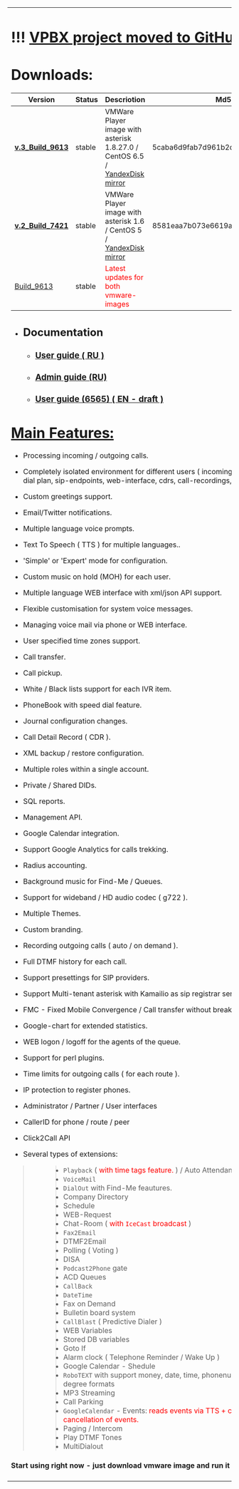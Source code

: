 <table><tr><td>


<h1>!!!  <a href='https://github.com/g613/virtual-pbx'>VPBX project moved to GitHub</a> !!!</h1>


<h1>Downloads:</h1>
<table><thead><th> <b>Version</b> </th><th> <b>Status</b> </th><th> <b>Descriotion</b> </th><th> <b>Md5</b> </th></thead><tbody>
<tr><td> <b><a href='http://home.sinn.ru/~gosha/cgi-bin/download.cgi?http://virtual-pbx.ru/downloads/VirtualPBX-1_9613.tar.bz2'>v.3_Build_9613 </a></b> </td><td> stable        </td><td> VMWare Player image with asterisk 1.8.27.0 / CentOS 6.5 / <a href='https://yadi.sk/d/H9guYEsofaLCe'>YandexDisk mirror </a> </td><td>  5caba6d9fab7d961b2da3630b628d622 </td></tr>
<tr><td> <b><a href='http://home.sinn.ru/~gosha/cgi-bin/download.cgi?http://virtual-pbx.ru/downloads/VirtualPBX-1_7421.tar.bz2'>v.2_Build_7421 </a></b> </td><td> stable        </td><td> VMWare Player image with asterisk 1.6 / CentOS 5  / <a href='http://home.sinn.ru/~gosha/cgi-bin/download.cgi?http://yadi.sk/d/4RwwQ2iY4vuHA'>YandexDisk mirror </a> </td><td>  8581eaa7b073e6619a8ad17bde5e1040 </td></tr>
<tr><td> <a href='http://virtual-pbx.ru/updates/vpbx/VirtualPBX-9613.tgz'>Build_9613 </a></td><td> stable        </td><td> <font color='red'>Latest updates for both vmware-images</font> </td></tr></tbody></table>

<a href='#'></a>

<a href='#'></a>


<ul><li><h2>Documentation</h2>
<ul><li><h3><a href='https://virtual-pbx.googlecode.com/svn/trunk/XVB.pdf'>User guide ( RU ) </a></h3>
</li><li><h3><a href='https://virtual-pbx.googlecode.com/svn/trunk/XVB-AI.pdf'>Admin guide (RU)</a></h3>
</li><li><h3><a href='http://virtual-pbx.googlecode.com/files/XVB-EN.pdf'>User guide (6565) ( EN - draft ) </a></h3></li></ul></li></ul>


<blockquote><a href='* [http://code.google.com/p/virtual-pbx/wiki/AllBuilds Older builds] '></a></blockquote>


<h1><a href='http://virtual-pbx.googlecode.com/files/XVB-EN.pdf'>Main Features: </a></h1>


<ul><li>Processing incoming / outgoing calls.</li></ul>

<ul><li>Completely isolated environment for different users ( incoming / outgoing routes, dial plan, sip-endpoints, web-interface, cdrs, call-recordings, etc ).</li></ul>

<ul><li>Custom greetings support.</li></ul>

<ul><li>Email/Twitter notifications.</li></ul>

<ul><li>Multiple language voice prompts.</li></ul>

<ul><li>Text To Speech ( TTS )  for multiple languages..</li></ul>

<ul><li>'Simple' or 'Expert' mode for configuration.</li></ul>

<ul><li>Custom music on hold (MOH) for each user.</li></ul>

<ul><li>Multiple language WEB interface with xml/json API support.</li></ul>

<ul><li>Flexible customisation for system voice messages.</li></ul>

<ul><li>Managing voice mail via phone or WEB interface.</li></ul>

<ul><li>User specified time zones support.</li></ul>

<ul><li>Call transfer.</li></ul>

<ul><li>Call pickup.</li></ul>

<ul><li>White / Black lists support for each IVR item.</li></ul>

<ul><li>PhoneBook with speed dial feature.</li></ul>

<ul><li>Journal configuration changes.</li></ul>

<ul><li>Call Detail Record ( CDR ).</li></ul>

<ul><li>XML backup / restore configuration.</li></ul>

<ul><li>Multiple roles within a single account.</li></ul>

<ul><li>Private / Shared DIDs.</li></ul>

<ul><li>SQL reports.</li></ul>

<ul><li>Management API.</li></ul>

<ul><li>Google Calendar integration.</li></ul>

<ul><li>Support Google Analytics for calls trekking.</li></ul>

<ul><li>Radius accounting.</li></ul>

<ul><li>Background music for Find-Me / Queues.</li></ul>

<ul><li>Support for wideband / HD audio codec ( g722 ).</li></ul>

<ul><li>Multiple Themes.</li></ul>

<ul><li>Custom branding.</li></ul>

<ul><li>Recording outgoing calls ( auto / on demand ).</li></ul>

<ul><li>Full DTMF history for each call.</li></ul>

<ul><li>Support presettings for SIP providers.</li></ul>

<ul><li>Support Multi-tenant asterisk with Kamailio as sip registrar server / load balancer.</li></ul>

<ul><li>FMC - Fixed Mobile Convergence / Call transfer without breaking the call.</li></ul>

<ul><li>Google-chart for extended statistics.</li></ul>

<ul><li>WEB logon / logoff for the agents of the queue.</li></ul>

<ul><li>Support for perl plugins.</li></ul>

<ul><li>Time limits for outgoing calls ( for each route ).</li></ul>

<ul><li>IP protection to register phones.</li></ul>

<ul><li>Administrator / Partner / User interfaces</li></ul>

<ul><li>CallerID for phone / route / peer</li></ul>

<ul><li>Click2Call API</li></ul>

<ul><li>Several types of extensions:</li></ul>


<blockquote><ul>
<blockquote><li><code>Playback</code> ( <font color='red'>with time tags feature.</font> ) / Auto Attendant </li>
<li><code>VoiceMail</code></li>
<li><code>DialOut</code> with Find-Me feautures.</li>
<li>Company Directory</li>
<li>Schedule</li>
<li>WEB-Request</li>
<li>Chat-Room ( <font color='red'>with <code>IceCast</code> broadcast</font> )</li>
<li><code>Fax2Email</code></li>
<li>DTMF2Email</li>
<li>Polling ( Voting )</li>
<li>DISA</li>
<li><code>Podcast2Phone</code> gate</li>
<li>ACD Queues</li>
<li><code>CallBack</code></li>
<li><code>DateTime</code></li>
<li>Fax on Demand</li>
<li>Bulletin board system</li>
<li><code>CallBlast</code> ( Predictive Dialer )</li>
<li>WEB Variables</li>
<li>Stored DB variables</li>
<li>Goto If</li>
<li>Alarm clock ( Telephone Reminder / Wake Up )</li>
<li>Google Calendar - Shedule</li>
<li><code>RoboTEXT</code> with support money, date, time, phonenumber, percent, degree formats</li>
<li>MP3 Streaming</li>
<li>Call Parking</li>
<li><code>GoogleCalendar</code> - Events: <font color='red'>reads events via TTS + confirmation / cancellation of events.</font></li>
<li>Paging / Intercom</li>
<li>Play DTMF Tones</li>
<li>MultiDialout</li></blockquote></blockquote>

<h4>Start using right now - just download vmware image and run it in VMWare Player !</h4>


<td valign='top'>

<blockquote><h3><a href='http://virtual-pbx.ru/en/prices.html'>Commercial Support EN </a> / <a href='http://virtual-pbx.ru/ru-prices.html'>RU </a></h3></blockquote>

<blockquote><h3><a href='http://virtual-pbx.ru/en/slideshow.html'>Screenshots </a>:</h3></blockquote>

<blockquote><a href='http://virtual-pbx.ru/images/2.png?r=19012015'><img src='http://virtual-pbx.ru/images/2.png?r=19012015' width='280' /></a>
<br /><br /><br />
<a href='http://virtual-pbx.ru/images/1.png?r=19012015'><img src='http://virtual-pbx.ru/images/1.png?r=19012015' width='280' /></a>
<br /><br /><br />
<a href='http://virtual-pbx.ru/images/22.png?r=19012015'><img src='http://virtual-pbx.ru/images/22.png?r=19012015' width='280' /></a>
<br /><br /><br />
<a href='http://virtual-pbx.ru/images/28.png?r=19012015'><img src='http://virtual-pbx.ru/images/28.png?r=19012015' width='280' /></a>
<br /><br /><br />
<a href='http://virtual-pbx.ru/images/27.png?r=19012015'><img src='http://virtual-pbx.ru/images/27.png?r=19012015' width='280' /></a>
<br /><br /><br />
<a href='http://virtual-pbx.ru/images/3.png?r=19012015'><img src='http://virtual-pbx.ru/images/3.png?r=19012015' width='280' /></a>
<br /><br /><br />
<a href='http://virtual-pbx.ru/images/9.png?r=19012015'><img src='http://virtual-pbx.ru/images/9.png?r=19012015' width='280' /></a>
<br /><br /><br />
<a href='http://virtual-pbx.ru/images/10.png?r=19012015'><img src='http://virtual-pbx.ru/images/10.png?r=19012015' width='280' /></a>
<br /><br /><br />
<a href='http://virtual-pbx.ru/images/31.png?r=19012015'><img src='http://virtual-pbx.ru/images/31.png?r=19012015' width='280' /></a></blockquote>


<blockquote><br /></blockquote>

<blockquote><a href='https://www.paypal.com/cgi-bin/webscr?cmd=_donations&business=XVUVZY5D922JJ&lc=RU&item_name=i%2eo%2e&item_number=virtual%2dpbx&currency_code=USD&bn=PP%2dDonationsBF%3abtn_donateCC_LG%2egif%3aNonHosted'><img src='https://www.paypal.com/en_US/i/btn/btn_donateCC_LG.gif' align='center' /></a>
<br /></blockquote>

<td /><tr /><table />